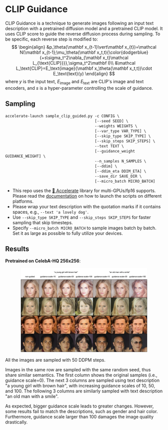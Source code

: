# CLIP Guidance

CLIP Guidance is a technique to generate images following an input text description with a pretrained diffusion model and a pretrained CLIP model. It uses CLIP score to guide the reverse diffusion process during sampling. To be specific, each reverse step is modified to:
$$
\begin{align}
&p_\theta(\mathbf x_{t-1}\vert\mathbf x_{t})=\mathcal N(\mathbf x_{t-1};\mu_\theta(\mathbf x_t,t){\color{dodgerblue}{+s\sigma_t^2\nabla_{\mathbf x_t}\mathcal L_{\text{CLIP}}}},\sigma_t^2\mathbf I)\\
&\mathcal L_\text{CLIP}=E_\text{image}(\mathbf x_\theta(\mathbf x_t,t))\cdot E_\text{text}(y)
\end{align}
$$
where $y$ is the input text, $E_\text{image}$ and $E_\text{text}$ are CLIP's image and text encoders, and $s$ is a hyper-parameter controlling the scale of guidance.



## Sampling

```shell
accelerate-launch sample_clip_guided.py -c CONFIG \
                                        [--seed SEED] \
                                        --weights WEIGHTS \
                                        [--var_type VAR_TYPE] \
                                        [--skip_type SKIP_TYPE] \
                                        [--skip_steps SKIP_STEPS] \
                                        --text TEXT \
                                        [--guidance_weight GUIDANCE_WEIGHT] \
                                        --n_samples N_SAMPLES \
                                        [--ddim] \
                                        [--ddim_eta DDIM_ETA] \
                                        --save_dir SAVE_DIR \
                                        [--micro_batch MICRO_BATCH]
```

- This repo uses the [🤗 Accelerate](https://huggingface.co/docs/accelerate/index) library for multi-GPUs/fp16 supports. Please read the [documentation](https://huggingface.co/docs/accelerate/basic_tutorials/launch#using-accelerate-launch) on how to launch the scripts on different platforms.
- Please wrap your text description with the quotation marks if it contains spaces, e.g., `--text 'a lovely dog'`.
- Use `--skip_type SKIP_TYPE` and `--skip_steps SKIP_STEPS` for faster sampling that skip timesteps.
- Specify `--micro_batch MICRO_BATCH` to sample images batch by batch. Set it as large as possible to fully utilize your devices.



## Results

**Pretrained on CelebA-HQ 256x256**:

<p align="center">
  <img src="../assets/clip-guidance-celebahq.png" width=80% />
</p>

All the images are sampled with 50 DDPM steps.

Images in the same row are sampled with the same random seed, thus share similar semantics. The first column shows the original samples (i.e., guidance scale=0). The next 3 columns are sampled using text description "a young girl with brown hair", with increasing guidance scales of 10, 50, and 100. The following 3 columns are similarly sampled with text description "an old man with a smile".

As expected, bigger guidance scale leads to greater changes. However, some results fail to match the descriptions, such as gender and hair color. Furthermore, guidance scale larger than 100 damages the image quality drastically.
